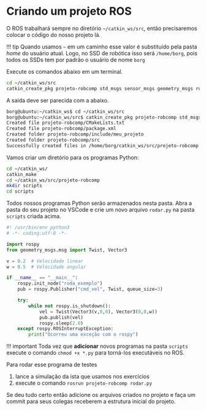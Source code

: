 # Criando um projeto ROS

O ROS trabalhará sempre no diretório `~/catkin_ws/src`, então precisaremos colocar o código do nosso projeto lá. 

!!! tip
    Quando usamos `~` em um caminho esse valor é substituído pela pasta *home* do usuário atual. Logo, no SSD de robótica isso será `/home/borg`, pois todos os SSDs tem por padrão o usuário de nome `borg`

Execute os comandos abaixo em um terminal. 

```bash
cd ~/catkin_ws/src
catkin_create_pkg projeto-robcomp std_msgs sensor_msgs geometry_msgs rospy roscpp
```

A saída deve ser parecida com a abaixo.

```bash
borg@ubuntu:~/catkin_ws$ cd ~/catkin_ws/src
borg@ubuntu:~/catkin_ws/src$ catkin_create_pkg projeto-robcomp std_msgs sensor_msgs geometry_msgs rospy roscpp
Created file projeto-robcomp/CMakeLists.txt
Created file projeto-robcomp/package.xml
Created folder projeto-robcomp/include/meu_projeto
Created folder projeto-robcomp/src
Successfully created files in /home/borg/catkin_ws/src/projeto-robcomp. Please adjust the values in package.xml.
```

Vamos criar um diretório para os programas Python:

```bash
cd ~/catkin_ws/
catkin_make
cd ~/catkin_ws/src/projeto-robcomp
mkdir scripts
cd scripts
```

Todos nossos programas Python serão armazenados nesta pasta. Abra a pasta do seu projeto no VSCode e crie um novo arquivo `rodar.py` na pasta `scripts` criada acima.

```python
#! /usr/bin/env python3
# -*- coding:utf-8 -*-

import rospy
from geometry_msgs.msg import Twist, Vector3

v = 0.2  # Velocidade linear
w = 0.5  # Velocidade angular

if __name__ == "__main__":
    rospy.init_node("roda_exemplo")
    pub = rospy.Publisher("cmd_vel", Twist, queue_size=3)

    try:
        while not rospy.is_shutdown():
            vel = Twist(Vector3(v,0,0), Vector3(0,0,w))
            pub.publish(vel)
            rospy.sleep(2.0)
    except rospy.ROSInterruptException:
        print("Ocorreu uma exceção com o rospy")
```

!!! important
    Toda vez que **adicionar** novos programas na pasta `scripts` execute o comando `chmod +x *.py` para torná-los executáveis no ROS. 

Para rodar esse programa de testes 

1. lance a simulação da ísta que usamos nos exercícios
2. execute o comando `rosrun projeto-robcomp rodar.py`

Se deu tudo certo então adicione os arquivos criados no projeto e faça um commit para seus colegas receberem a estrutura inicial do projeto.

